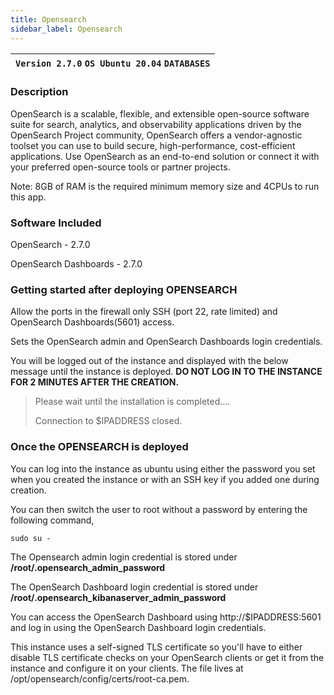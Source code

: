 ```yaml
---
title: Opensearch
sidebar_label: Opensearch
---
```


|**`Version 2.7.0` `OS Ubuntu 20.04` `DATABASES`**|
|-------------------------------------------------|

### Description

OpenSearch is a scalable, flexible, and extensible open-source software suite for search, analytics, and observability applications driven by the OpenSearch Project community, OpenSearch offers a vendor-agnostic toolset you can use to build secure, high-performance, cost-efficient applications. Use OpenSearch as an end-to-end solution or connect it with your preferred open-source tools or partner projects.

Note: 8GB of RAM is the required minimum memory size and 4CPUs to run this app. 

### Software Included

OpenSearch - 2.7.0

OpenSearch Dashboards - 2.7.0

### Getting started after deploying OPENSEARCH

Allow the ports in the firewall only SSH (port 22, rate limited) and OpenSearch Dashboards(5601) access.

Sets the OpenSearch admin and OpenSearch Dashboards login credentials.

You will be logged out of the instance and displayed with the below message until the instance is deployed.  **DO NOT LOG IN TO THE INSTANCE FOR 2 MINUTES AFTER THE CREATION.**

> Please wait until the installation is completed.... 
>
> Connection to $IPADDRESS closed.

### Once the OPENSEARCH is deployed

You can log into the instance as ubuntu using either the password you set when you created the instance or with an SSH key if you added one during creation.

You can then switch the user to root without a password by entering the following command,
~~~
sudo su -
~~~

The Opensearch admin login credential is stored under  **/root/.opensearch_admin_password**

The OpenSearch Dashboard login credential is stored under  **/root/.opensearch_kibanaserver_admin_password**

You can access the OpenSearch Dashboard using http://$IPADDRESS:5601 and log in using the OpenSearch Dashboard login credentials.

This instance uses a self-signed TLS certificate so you'll have to either disable TLS certificate checks on your OpenSearch clients or get it from the instance and configure it on your clients. The file lives at /opt/opensearch/config/certs/root-ca.pem.